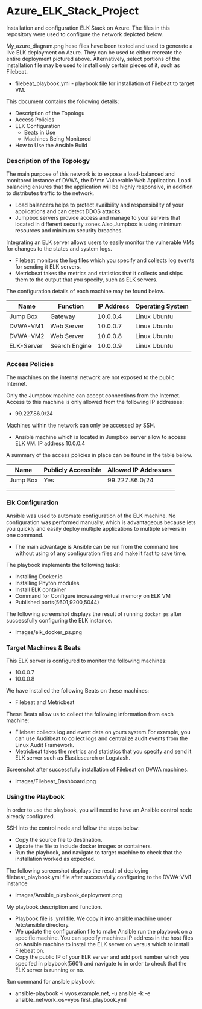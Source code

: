# Azure_ELK_Stack_Project
Installation and configuration ELK Stack on Azure.
The files in this repository were used to configure the network depicted below.

My_azure_diagram.png
hese files have been tested and used to generate a live ELK deployment on Azure. They can be used to either recreate the entire deployment pictured above. 
Alternatively, select portions of the installation file may be used to install only certain pieces of it, such as Filebeat.

  - filebeat_playbook.yml - playbook file for installation of Filebeat to target VM.

This document contains the following details:
- Description of the Topologu
- Access Policies
- ELK Configuration
  - Beats in Use
  - Machines Being Monitored
- How to Use the Ansible Build

### Description of the Topology

The main purpose of this network is to expose a load-balanced and monitored instance of DVWA, the D*mn Vulnerable Web Application.
Load balancing ensures that the application will be highly responsive, in addition to  distributes traffic to the network.
- Load balancers helps to protect availbility and responsibility of your applications and can detect DDOS attacks. 
- Jumpbox servers provide access and manage to your servers that located in different security zones.Also,Jumpbox is using minimum resources and minimum security breaches.


Integrating an ELK server allows users to easily monitor the vulnerable VMs for changes to the states and system logs.
- Filebeat monitors the log files which you specify and collects log events for sending it ELK servers.
- Metricbeat takes the metrics and statistics that it collects and ships them to the output that you specify, such as ELK servers.

The configuration details of each machine may be found below.

| Name      | Function      | IP Address | Operating System |
|---------- |----------     |------------|------------------|
| Jump Box  | Gateway       | 10.0.0.4   | Linux Ubuntu     |
| DVWA-VM1  | Web Server    | 10.0.0.7   | Linux Ubuntu     |
| DVWA-VM2  | Web Server    | 10.0.0.8   | Linux Ubuntu     |
| ELK-Server| Search Engine | 10.0.0.9   | Linux Ubuntu     |

### Access Policies

The machines on the internal network are not exposed to the public Internet. 

Only the Jumpbox machine can accept connections from the Internet. 
Access to this machine is only allowed from the following IP addresses:
- 99.227.86.0/24

Machines within the network can only be accessed by SSH.
- Ansible machine which is located in Jumpbox server allow to access ELK VM. IP address 10.0.0.4

A summary of the access policies in place can be found in the table below.

| Name     | Publicly Accessible | Allowed IP Addresses |
|----------|---------------------|----------------------|
| Jump Box | Yes                 | 99.227.86.0/24       |
|          |                     |                      |
|          |                     |                      |

### Elk Configuration

Ansible was used to automate configuration of the ELK machine. No configuration was performed manually, which is advantageous because
lets you quickly and easily deploy multiple applications to multiple servers in one command.
- The main advantage is Ansible can be run from the command line without using of any configuration files and make it fast to save time.

The playbook implements the following tasks:
- Installing Docker.io
- Installing Phyton modules
- Install ELK container
- Command for Configure increasing virtual memory on ELK VM
- Published ports(5601,9200,5044) 

The following screenshot displays the result of running `docker ps` after successfully configuring the ELK instance.

- Images/elk_docker_ps.png

### Target Machines & Beats
This ELK server is configured to monitor the following machines:
- 10.0.0.7
- 10.0.0.8

We have installed the following Beats on these machines:
- Filebeat and Metricbeat

These Beats allow us to collect the following information from each machine:
- Filebeat collects log and event data on yours system.For example, you can use Auditbeat to collect logs and centralize audit events from the Linux Audit Framework.
- Metricbeat takes the metrics and statistics that you specify and send it ELK server such as Elasticsearch or Logstash.

Screenshot after successfully installation of Filebeat on DVWA machines.
- Images/Filebeat_Dashboard.png

### Using the Playbook
In order to use the playbook, you will need to have an Ansible control node already configured. 

SSH into the control node and follow the steps below:
- Copy the source file to destination.
- Update the file to include docker images or containers.
- Run the playbook, and navigate to target machine to check that the installation worked as expected.

The following screenshot displays the result of deploying filebeat_playbook.yml file after successfully configuring to the DVWA-VM1 instance
- Images/Ansible_playbook_deployment.png

My playbook description and function.
- Playbook file is .yml file. We copy it into ansible machine under /etc/ansible directory.
- We update the configuration file to make Ansible run the playbook on a specific machine. You can specify machines IP address in the host files on Ansible machine to install the 
ELK server on versus which to install Filebeat on.
- Copy the public IP of your ELK server and add port number which you specifed in playbook(5601) and navigate to in order to check that the ELK server is running or no.

Run command for ansible playbook:
- ansible-playbook -i vyos.example.net, -u ansible -k -e ansible_network_os=vyos first_playbook.yml
